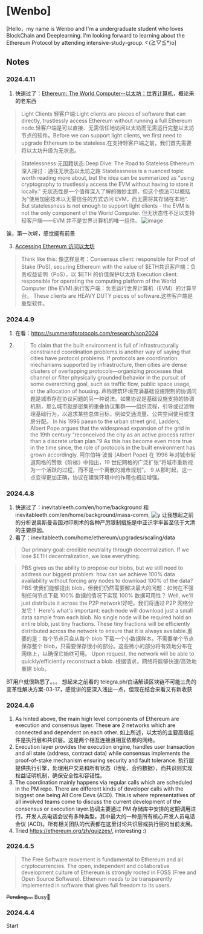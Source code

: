 # [Wenbo]

[Hello，my name is Wenbo and I'm a undergraduate student who loves BlockChain and Deeplearning. I'm looking forward to learning about the Ethereum Protocol by attending intensive-study-group.ヾ(≧▽≦*)o]

## Notes
### 2024.4.11
1. 快速过了：[Ethereum: The World Computer--以太坊：世界计算机](https://inevitableeth.com/en/home/ethereum/world-computer)，概论来的老东西
> Light Clients 轻客户端:Light clients are pieces of software that can directly, trustlessly access Ethereum without running a full Ethereum node.轻客户端是可以直接、无需信任地访问以太坊而无需运行完整以太坊节点的软件。Before we can support light clients, we first need to upgrade Ethereum to be stateless.在支持轻客户端之前，我们首先需要将以太坊升级为无状态。

> Statelessness  无国籍状态:Deep Dive: The Road to Stateless Ethereum深入探讨：通往无状态以太坊之路
Statelessness is a nuanced topic worth reading more about, but the idea can be summarized as "using cryptography to trustlessly access the EVM without having to store it locally."
无状态性是一个值得深入了解的微妙主题，但这个想法可以概括为“使用加密技术以无需信任的方式访问 EVM，而无需将其存储在本地”. But statelessness is not enough to support light clients - the EVM is not the only component of the World Computer. 但无状态性不足以支持轻客户端——EVM 并不是世界计算机的唯一组件。
> ![image](https://github.com/brucexu-eth/intensive-ethereum-protocol-study-group/assets/78262508/1fa7eeba-200b-4d19-b1ac-ce179b70f6da)

诶，第一次听，感觉挺有前景

3. [Accessing Ethereum  访问以太坊](https://inevitableeth.com/home/ethereum/network/node/accessing-ethereum)
  > Think like this: 像这样思考：Consensus client: responsible for Proof of Stake (PoS), securing Ethereum with the value of $ETH共识客户端：负责权益证明（PoS），以 $ETH 的价值保护以太坊
Execution client: responsible for operating the computing platform of the World Computer (the EVM).执行客户端：负责运行世界计算机（EVM）的计算平台。
These clients are HEAVY DUTY pieces of software.这些客户端是重型软件。

### 2024.4.9
1. 在看：https://summerofprotocols.com/research/sop2024
  2. > To claim that the built environment is full of infrastructurally constrained coordination problems is another way of saying that cities have protocol problems. If protocols are coordination mechanisms supported by infrastructure, then cities are dense clusters of overlapping protocols—organizing processes that channel or filter physically grounded behavior in the pursuit of some overarching goal, such as traffic flow, public space usage, or the allocation of housing.
声称建筑环境充满基础设施限制的协调问题是城市存在协议问题的另一种说法。如果协议是基础设施支持的协调机制，那么城市就是密集的重叠协议集群——组织流程，引导或过滤物理基础行为，以追求某些总体目标，例如交通流量、公共空间使用或住房分配。
In his 1996 paean to the urban street grid, Ladders, Albert Pope argues that the widespread expansion of the grid in the 19th century “reconceived the city as an active process rather than a discrete urban plan.”9 As this has become even more true in the time since, the role of protocols in the built environment has grown accordingly.
阿尔伯特·波普 (Albert Pope) 在 1996 年对城市街道网格的赞歌《阶梯》中指出，19 世纪网格的广泛扩张“将城市重新视为一个活跃的过程，而不是一个离散的城市规划”。 9 从那时起，这一点变得更加正确，协议在建筑环境中的作用也相应增强。


### 2024.4.8
1. 快速过了：inevitableeth.com/en/home/background 和 inevitableeth.com/en/home/background/mass-comm, ![y](印刷技术传播图tps://github.com/brucexu-eth/intensive-ethereum-protocol-study-group/assets/78262508/4369768c-2735-4d2c-a6ce-12f205cad48c) 让我想起之前的分析说奥斯曼帝国对印刷术的各种严厉限制措施是中亚识字率甚至低于大清的主要原因。
2. 看了：inevitableeth.com/home/ethereum/upgrades/scaling/data
> Our primary goal: credible neutrality through decentralization. If we lose $ETH decentralization, we lose everything.

> PBS gives us the ability to propose our blobs, but we still need to address our biggest problem: how can we achieve 100% data availability without forcing any nodes to download 100% of the data?PBS 使我们能够提出 blob，但我们仍然需要解决最大的问题：如何在不强制任何节点下载 100% 数据的情况下实现 100% 数据可用性？
Well, we'll just distribute it across the P2P network!好吧，我们将通过 P2P 网络分发它！
Here's what's important: each node will download just a small data sample from each blob. No single node will be required hold an entire blob, just tiny fractions. These tiny fractions will be efficiently distributed across the network to ensure that it is always available.重要的是：每个节点只会从每个 blob 下载一个小数据样本。不需要单个节点保存整个 blob，只需要保存很小的部分。这些微小的部分将有效地分布在网络上，以确保它始终可用。
Upon request, the network will be able to quickly/efficiently reconstruct a blob. 根据请求，网络将能够快速/高效地重建 blob。

BT用户就很熟悉了。。。
想起来之前看的 telegra.ph/白话解读区块链不可能三角的变革性解决方案-03-17，感觉讲的更深入浅出一点，但现在结合来看又有新收获


### 2024.4.6
1. As hinted above, the main high level components of Ethereum are execution and consensus layer. These are 2 networks which are connected and dependent on each other.
如上所述，以太坊的主要高级组件是执行层和共识层。这是两个相互连接且相互依赖的网络。
2. Execution layer provides the execution engine, handles user transaction and all state (address, contract data) while consensus implements the proof-of-stake mechanism ensuring security and fault tolerance.
执行层提供执行引擎，处理用户交易和所有状态（地址、合约数据），而共识则实现权益证明机制，确保安全性和容错性。
3. The coordination mainly happens via regular calls which are scheduled in the PM repo. There are different kinds of developer calls with the biggest one being All Core Devs (ACD). This is where representatives of all involved teams come to discuss the current development of the consensus or execution layer.协调主要通过 PM 存储库中安排的定期调用进行。开发人员电话会议有多种类型，其中最大的一种是所有核心开发人员电话会议 (ACD)。所有相关团队的代表都在这里讨论共识层或执行层的当前发展。
4. Tried https://ethereum.org/zh/quizzes/, interesting :)

### 2024.4.5

> The Free Software movement is fundamental to Ethereum and all cryptocurrencies. The open, independent and collaborative development culture of Ethereum is strongly rooted in FOSS (Free and Open Source Software). Ethereum needs to be transparently implemented in software that gives full freedom to its users.

~~Pending....~~ Busy🥲

### 2024.4.4

Start
